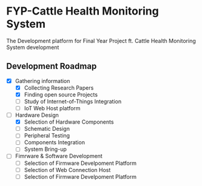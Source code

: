 # FYP-Cattle Health Monitoring System
The Development platform for Final Year Project ft. Cattle Health Monitoring System development


## Development Roadmap
* [x] Gathering information
    * [x] Collecting Research Papers
    * [x] Finding open source Projects
    * [ ] Study of Internet-of-Things Integration
    * [ ] IoT Web Host platform
* [ ] Hardware Design
    * [x] Selection of Hardware Components
    * [ ] Schematic Design
    * [ ] Peripheral Testing
    * [ ] Components Integration
    * [ ] System Bring-up
* [ ] Fimrware & Software Development
    * [ ] Selection of Firmware Develpoment Platform
    * [ ] Selection of Web Connection Host
    * [ ] Selection of Firmware Develpoment Platform
